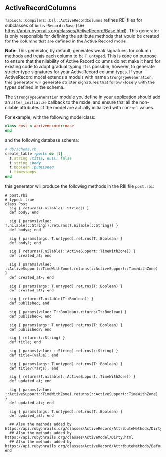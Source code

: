 ## ActiveRecordColumns

`Tapioca::Compilers::Dsl::ActiveRecordColumns` refines RBI files for subclasses of `ActiveRecord::Base`
(see https://api.rubyonrails.org/classes/ActiveRecord/Base.html). This generator is only
responsible for defining the attribute methods that would be created for the columns that
are defined in the Active Record model.

**Note:** This generator, by default, generates weak signatures for column methods and treats each
column to be `T.untyped`. This is done on purpose to ensure that the nilability of Active Record
columns do not make it hard for existing code to adopt gradual typing. It is possible, however, to
generate stricter type signatures for your ActiveRecord column types. If your ActiveRecord model extends
a module with name `StrongTypeGeneration`, this generator will generate stricter signatures that follow
closely with the types defined in the schema.

The `StrongTypeGeneration` module you define in your application should add an `after_initialize` callback
to the model and ensure that all the non-nilable attributes of the model are actually initialized with non-`nil`
values.

For example, with the following model class:

~~~rb
class Post < ActiveRecord::Base
end
~~~

and the following database schema:

~~~rb
# db/schema.rb
create_table :posts do |t|
  t.string :title, null: false
  t.string :body
  t.boolean :published
  t.timestamps
end
~~~

this generator will produce the following methods in the RBI file
`post.rbi`:

~~~rbi
# post.rbi
# typed: true
class Post
  sig { returns(T.nilable(::String)) }
  def body; end

  sig { params(value: T.nilable(::String)).returns(T.nilable(::String)) }
  def body=; end

  sig { params(args: T.untyped).returns(T::Boolean) }
  def body?; end

  sig { returns(T.nilable(::ActiveSupport::TimeWithZone)) }
  def created_at; end

  sig { params(value: ::ActiveSupport::TimeWithZone).returns(::ActiveSupport::TimeWithZone) }
  def created_at=; end

  sig { params(args: T.untyped).returns(T::Boolean) }
  def created_at?; end

  sig { returns(T.nilable(T::Boolean)) }
  def published; end

  sig { params(value: T::Boolean).returns(T::Boolean) }
  def published=; end

  sig { params(args: T.untyped).returns(T::Boolean) }
  def published?; end

  sig { returns(::String) }
  def title; end

  sig { params(value: ::String).returns(::String) }
  def title=(value); end

  sig { params(args: T.untyped).returns(T::Boolean) }
  def title?(*args); end

  sig { returns(T.nilable(::ActiveSupport::TimeWithZone)) }
  def updated_at; end

  sig { params(value: ::ActiveSupport::TimeWithZone).returns(::ActiveSupport::TimeWithZone) }
  def updated_at=; end

  sig { params(args: T.untyped).returns(T::Boolean) }
  def updated_at?; end

  ## Also the methods added by https://api.rubyonrails.org/classes/ActiveRecord/AttributeMethods/Dirty.html
  ## Also the methods added by https://api.rubyonrails.org/classes/ActiveModel/Dirty.html
  ## Also the methods added by https://api.rubyonrails.org/classes/ActiveRecord/AttributeMethods/BeforeTypeCast.html
end
~~~
